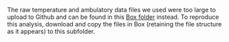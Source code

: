 The raw temperature and ambulatory data files we used were too large to upload to Github and can be found in this [Box folder](https://stanfordmedicine.app.box.com/folder/181706189082) instead. To reproduce this analysis, download and copy the files in Box (retaining the file structure as it appears) to this subfolder. 
